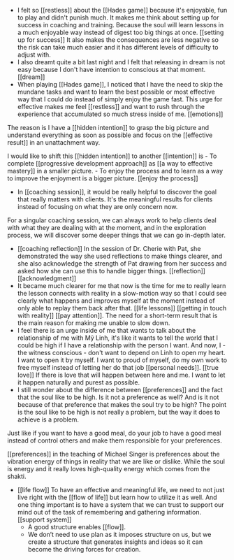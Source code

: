 - I felt so [[restless]] about the [[Hades game]] because it's enjoyable, fun to play and didn't punish much. It makes me think about setting up for success in coaching and training. Because the soul will learn lessons in a much enjoyable way instead of digest too big things at once. [[setting up for success]] It also makes the consequences are less negative so the risk can take much easier and it has different levels of difficulty to adjust with. 
- I also dreamt quite a bit last night and I felt that releasing in dream is not easy because I don't have intention to conscious at that moment. [[dream]]
- When playing [[Hades game]], I noticed that I have the need to skip the mundane tasks and want to learn the best possible or most effective way that I could do instead of simply enjoy the game fast. This urge for effective makes me feel [[restless]] and want to rush through the experience that accumulated so much stress inside of me. [[emotions]]

The reason is I have a [[hidden intention]] to grasp the big picture and understand everything as soon as possible and focus on the [[effective result]] in an unattachment way.

I would like to shift this [[hidden intention]] to another [[intention]] is 
    - To complete [[progressive development approach]] as [[a way to effective mastery]] in a smaller picture.
    - To enjoy the process and to learn as a way to improve the enjoyment is a bigger picture. [[enjoy the process]]
- In [[coaching session]], it would be really helpful to discover the goal that really matters with clients. It's the meaningful results for clients instead of focusing on what they are only concern now.

For a singular coaching session, we can always work to help clients deal with what they are dealing with at the moment, and in the exploration process, we will discover some deeper things that we can go in-depth later.
- [[coaching reflection]] In the session of Dr. Cherie with Pat, she demonstrated the way she used reflections to make things clearer, and she also acknowledge the strength of Pat drawing from her success and asked how she can use this to handle bigger things. [[reflection]] [[acknowledgment]] 
- It became much clearer for me that now is the time for me to really learn the lesson connects with reality in a slow-motion way so that I could see clearly what happens and improves myself at the moment instead of only able to replay them back after that. [[life lessons]] [[getting in touch with reality]] [[pay attention]]. The need for a short-term result that is the main reason for making me unable to slow down. 
- I feel there is an urge inside of me that wants to talk about the relationship of me with Mỹ Linh, it's like it wants to tell the world that I could be high if I have a relationship with the person I want. And now, I - the witness conscious - don't want to depend on Linh to open my heart. I want to open it by myself. I want to proud of myself, do my own work to free myself instead of letting her do that job [[personal needs]]. [[true love]] If there is love that will happen between here and me. I want to let it happen naturally and purest as possible. 
- I still wonder about the difference between [[preferences]] and the fact that the soul like to be high. Is it not a preference as well? And is it not because of that preference that makes the soul try to be high? The point is the soul like to be high is not really a problem, but the way it does to achieve is a problem.

Just like if you want to have a good meal, do your job to have a good meal instead of control others and make them responsible for your preferences. 

[[preferences]] in the teaching of Michael Singer is preferences about the vibration energy of things in reality that we are like or dislike. While the soul is energy and it really loves high-quality energy which comes from the shakti. 
- [[life flow]] To have an effective and meaningful life, we need to not just live right with the [[flow of life]] but learn how to utilize it as well. And one thing important is to have a system that we can trust to support our mind out of the task of remembering and gathering information. [[support system]]
    - A good structure enables [[flow]].
    - We don’t need to use plan as it imposes structure on us, but we create a structure that generates insights and ideas so it can become the driving forces for creation.
